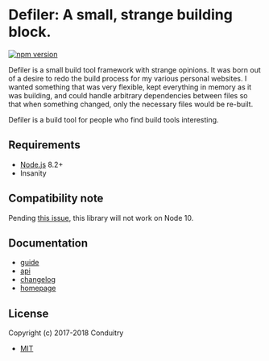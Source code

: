 # Defiler: A small, strange building block.

[![npm version](https://img.shields.io/npm/v/defiler.svg?style=flat-square)](https://www.npmjs.com/package/defiler)

Defiler is a small build tool framework with strange opinions. It was born out of a desire to redo the build process for my various personal websites. I wanted something that was very flexible, kept everything in memory as it was building, and could handle arbitrary dependencies between files so that when something changed, only the necessary files would be re-built.

Defiler is a build tool for people who find build tools interesting.

## Requirements

- [Node.js](https://nodejs.org/) 8.2+
- Insanity

## Compatibility note

Pending [this issue](https://github.com/nodejs/node/issues/20274), this library will not work on Node 10.

## Documentation

- [guide](GUIDE.md#readme)
- [api](API.md#readme)
- [changelog](CHANGELOG.md#readme)
- [homepage](https://cndtr.io/defiler/)

## License

Copyright (c) 2017-2018 Conduitry

- [MIT](LICENSE)
